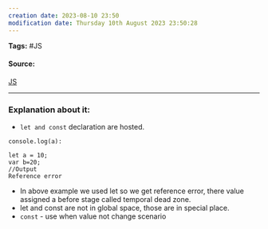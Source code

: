 ```yaml
---
creation date: 2023-08-10 23:50
modification date: Thursday 10th August 2023 23:50:28
---
```


**Tags:** #JS 

#### Source:
[JS](https://www.youtube.com/watch?v=BNC6slYCj50&list=PLlasXeu85E9cQ32gLCvAvr9vNaUccPVNP&index=9)

--------------------------------------

### Explanation about it:

* `let and const` declaration are hosted.

```
console.log(a):

let a = 10;
var b=20;
//Output
Reference error
```

* In above example we used let so we get reference error, there value assigned a before stage called temporal dead zone.
* let and const are not in global space, those are in special place.
* `const` - use when value not change scenario
